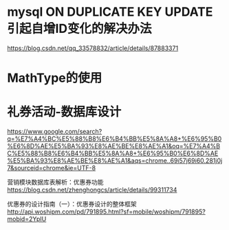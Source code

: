 
# mysql ON DUPLICATE KEY UPDATE 引起自增ID变化的解决办法

https://blog.csdn.net/qq_33578832/article/details/87883371

# MathType的使用

# 礼券活动-数据库设计

https://www.google.com/search?q=%E7%A4%BC%E5%88%B8%E6%B4%BB%E5%8A%A8+%E6%95%B0%E6%8D%AE%E5%BA%93%E8%AE%BE%E8%AE%A1&oq=%E7%A4%BC%E5%88%B8%E6%B4%BB%E5%8A%A8+%E6%95%B0%E6%8D%AE%E5%BA%93%E8%AE%BE%E8%AE%A1&aqs=chrome..69i57j69i60.281j0j7&sourceid=chrome&ie=UTF-8


营销模块数据库表解析：优惠券功能
https://blog.csdn.net/zhenghongcs/article/details/99311734

优惠券的设计指南（一）：优惠券设计的整体框架
http://api.woshipm.com/pd/791895.html?sf=mobile/woshipm/791895?mobid=2YpIU
